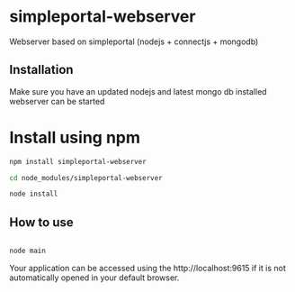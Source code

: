 # simpleportal-webserver
Webserver based on simpleportal (nodejs + connectjs + mongodb)

## Installation

Make sure you have an updated nodejs and latest mongo db installed webserver can be started

# Install using npm

```bash
npm install simpleportal-webserver

cd node_modules/simpleportal-webserver

node install
```

## How to use

```bash

node main

```

Your application can be accessed using the http://localhost:9615 if it is not automatically opened in your default browser.
